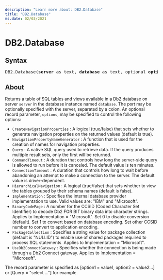 ```yaml
---
description: "Learn more about: DB2.Database"
title: "DB2.Database"
ms.date: 02/03/2021
---
```

# DB2.Database

## Syntax

<pre>
DB2.Database(<b>server</b> as text, <b>database</b> as text, optional <b>options</b> as nullable record) as table
</pre>

## About

Returns a table of SQL tables and views available in a Db2 database on server `server` in the database instance named `database`. The port may be optionally specified with the server, separated by a colon. An optional record parameter, `options`, may be specified to control the following options: 

- `CreateNavigationProperties` : A logical (true/false) that sets whether to generate navigation properties on the returned values (default is true).
- `NavigationPropertyNameGenerator` : A function that is used for the creation of names for navigation properties.
- `Query` : A native SQL query used to retrieve data. If the query produces multiple result sets, only the first will be returned.
- `CommandTimeout` : A duration that controls how long the server-side query is allowed to run before it is canceled. The default value is ten minutes.
- `ConnectionTimeout` : A duration that controls how long to wait before abandoning an attempt to make a connection to the server. The default value is driver-dependent.
- `HierarchicalNavigation` : A logical (true/false) that sets whether to view the tables grouped by their schema names (default is false).
- `Implementation` : Specifies the internal database provider implementation to use. Valid values are: "IBM" and "Microsoft".
- `BinaryCodePage` : A number for the CCSID (Coded Character Set Identifier) to decode Db2 FOR BIT binary data into character strings. Applies to Implementation = "Microsoft". Set 0 to disable conversion (default). Set 1 to convert based on database encoding. Set other CCSID number to convert to application encoding.
- `PackageCollection` : Specifies a string value for package collection (default is "NULLID") to enable use of shared packages required to process SQL statements. Applies to Implementation = "Microsoft".
- `UseDb2ConnectGateway` : Specifies whether the connection is being made through a Db2 Connect gateway. Applies to Implementation = "Microsoft". 

The record parameter is specified as [option1 = value1, option2 = value2...] or [Query = "select ..."] for example. 



